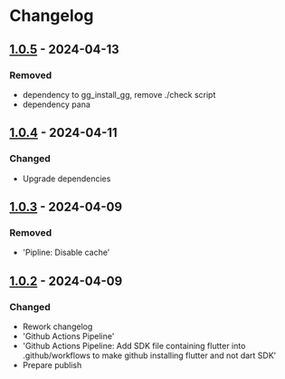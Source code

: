 # Changelog

## [1.0.5] - 2024-04-13

### Removed

- dependency to gg\_install\_gg, remove ./check script
- dependency pana

## [1.0.4] - 2024-04-11

### Changed

- Upgrade dependencies

## [1.0.3] - 2024-04-09

### Removed

- 'Pipline: Disable cache'

## [1.0.2] - 2024-04-09

### Changed

- Rework changelog
- 'Github Actions Pipeline'
- 'Github Actions Pipeline: Add SDK file containing flutter into .github/workflows to make github installing flutter and not dart SDK'
- Prepare publish

[1.0.5]: https://github.com/inlavigo/gg_is_github/compare/1.0.4...1.0.5
[1.0.4]: https://github.com/inlavigo/gg_is_github/compare/1.0.3...1.0.4
[1.0.3]: https://github.com/inlavigo/gg_is_github/compare/1.0.2...1.0.3
[1.0.2]: https://github.com/inlavigo/gg_is_github/tag/%tag

